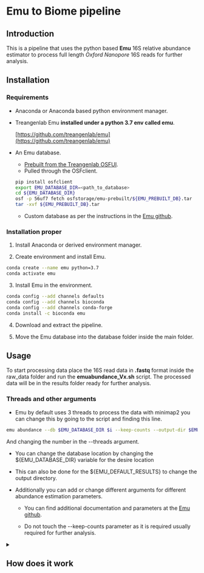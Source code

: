 # Emu to Biome pipeline

  ## Introduction 

  This is a pipeline that uses the python based **Emu** 16S relative abundance estimator to process full length *Oxford Nanopore* 16S reads for further analysis.

  ## Installation

  ### Requirements
  - Anaconda or Anaconda based python environment manager.
  - Treangenlab Emu **installed under a python 3.7 env called emu**.
  
      [https://github.com/treangenlab/emu](https://github.com/treangenlab/emu)

  - An Emu database.
    
    - [Prebuilt from the Treangenlab OSFUI](https://osf.io/56uf7/files/osfstorage).
    - Pulled through the OSFclient.
    ```bash
    pip install osfclient
    export EMU_DATABASE_DIR=<path_to_database>
    cd ${EMU_DATABASE_DIR}
    osf -p 56uf7 fetch osfstorage/emu-prebuilt/${EMU_PREBUILT_DB}.tar
    tar -xvf ${EMU_PREBUILT_DB}.tar
    ```
    - Custom database as per the instructions in the [Emu github](https://github.com/treangenlab/emu).

  ### Installation proper

  1. Install Anaconda or derived environment manager.
  
  2. Create environment and install Emu.
   ```bash
  conda create --name emu python=3.7 
  conda activate emu
  ```
  3. Install Emu in the environment.
  ```bash
  conda config --add channels defaults
  conda config --add channels bioconda
  conda config --add channels conda-forge
  conda install -c bioconda emu
  ```
  4. Download and extract the pipeline.

  5. Move the Emu database into the database folder inside the main folder.

  ## Usage

  To start processing data place the 16S read data in **.fastq** format inside the raw_data folder and run the **emuabundance_Vx.sh** script. The processed data will be in the results folder ready for further analysis.

  ### Threads and other arguments

  - Emu by default uses 3 threads to process the data with minimap2 you can change this by going to the script and finding this line.
  ```bash
  emu abundance --db $EMU_DATABASE_DIR $i --keep-counts --output-dir $EMU_DEFAULT_RESULTS --threads 3
```
  And changing the number in the --threads argument.

  - You can change the database location by changing the ${EMU_DATABASE_DIR} variable for the desire location
  - This can also be done for the ${EMU_DEFAULT_RESULTS} to change the output directory.

  - Additionally you can add or change different arguments for different abundance estimation parameters.
    
    - You can find additional documentation and parameters at the [Emu github](https://github.com/treangenlab/emu).
    
    - Do not touch the --keep-counts parameter as it is required usually required for further analysis.
    
<details >
  <summary><h2> How does it work </h2> </summary>
    <details>
    <summary><h3>Finding conda instalation </h3></summary>
      
  To find the conda installation the script uses a function that goes through a series of if statements going through the most common Anaconda and Anaconda based env managers intall directories.

  ```bash
    
init_conda() {
  # Check common conda installation paths one by one
  if [ -f "$HOME/anaconda3/etc/profile.d/conda.sh" ]; then
    echo "Found conda at: $HOME/anaconda3/etc/profile.d/conda.sh"
    . "$HOME/anaconda3/etc/profile.d/conda.sh"
    return 0
  elif [ -f "$HOME/miniconda3/etc/profile.d/conda.sh" ]; then
    echo "Found conda at: $HOME/miniconda3/etc/profile.d/conda.sh"
    . "$HOME/miniconda3/etc/profile.d/conda.sh"
    return 0
  elif [ -f "$HOME/miniforge3/etc/profile.d/conda.sh" ]; then
    echo "Found conda at: $HOME/miniforge3/etc/profile.d/conda.sh"
    . "$HOME/miniforge3/etc/profile.d/conda.sh"
    return 0
  elif [ -f "$HOME/mambaforge/etc/profile.d/conda.sh" ]; then
    echo "Found conda at: $HOME/mambaforge/etc/profile.d/conda.sh"
    . "$HOME/mambaforge/etc/profile.d/conda.sh"
    return 0
  elif [ -f "/opt/anaconda3/etc/profile.d/conda.sh" ]; then
    echo "Found conda at: /opt/anaconda3/etc/profile.d/conda.sh"
    . "/opt/anaconda3/etc/profile.d/conda.sh"
    return 0
  elif [ -f "/opt/miniconda3/etc/profile.d/conda.sh" ]; then
    echo "Found conda at: /opt/miniconda3/etc/profile.d/conda.sh"
    . "/opt/miniconda3/etc/profile.d/conda.sh"
    return 0
  elif command -v conda >/dev/null 2>&1; then
    CONDA_BASE=$(conda info --base 2>/dev/null)
    if [ -f "$CONDA_BASE/etc/profile.d/conda.sh" ]; then
      echo "Found conda at: $CONDA_BASE/etc/profile.d/conda.sh"
      . "$CONDA_BASE/etc/profile.d/conda.sh"
      return 0
    fi
  fi

```
  If this fails it request the conda install directory directly.
  ```bash
    
  elif command -v conda >/dev/null 2>&1; then
    CONDA_BASE=$(conda info --base 2>/dev/null)
    if [ -f "$CONDA_BASE/etc/profile.d/conda.sh" ]; then
      echo "Found conda at: $CONDA_BASE/etc/profile.d/conda.sh"
      . "$CONDA_BASE/etc/profile.d/conda.sh"
      return 0
    fi
  fi

  ```
  
  </details>
 <details >
  <summary><h3>Environment activation and location variables</h3></summary>
  
  The script first activates emu environment unfortunately theres no way to automatically look through conda envs to find one with emu and its dependencies installed so we had to settle for a predefined env.
  
  If you have another env with Emu installed you can change the env in this line inside the script to the one with Emu installed

  ```bash
    
  # Activate your environment
  conda activate emu
```

  Additionally the script knows its location and it bases the working directory locations relative to it. And it moves to the raw data directory before starting to process the data.

  ```bash
    
  LOCATION="$(cd -- "$(dirname -- "$0")" && pwd)"
  EMU_DATABASE_DIR=$LOCATION/database
  EMU_DEFAULT_RESULTS=$LOCATION/results
  RAW_DATA=$LOCATION/raw_data

  cd $RAW_DATA

```
  </details>
 <details>
  <summary><h3>Data processing</h3></summary>
    
  The script uses a for loop to process data given.

  ```bash
    
  for i in *fastq; do
    emu abundance --db $EMU_DATABASE_DIR $i --keep-counts --output-dir $EMU_DEFAULT_RESULTS --threads 3
  done

  wait
```
  
  Afterwards it combines the results and splits the tables in the different files required for further analysis.

  ```bash
    
  emu combine-outputs --split-tables "${EMU_DEFAULT_RESULTS}" species
  emu combine-outputs --counts --split-tables "${EMU_DEFAULT_RESULTS}" species
  echo done
```
  
  You can change the taxonomic level at which the tables are combined by changing the argument species for another taxonomic level or preferably add more combine-output commands that combine the results at other taxonomic levels. As the biome pipeline is design to work at species level.
  
  More information can be found in the [Emu github repository](https://github.com/treangenlab/emu).
  </details>
</details>

